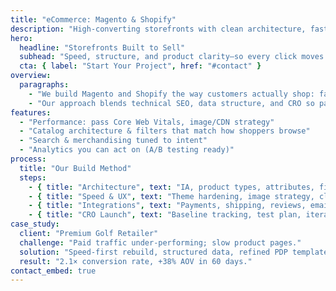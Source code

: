 ```yaml
---
title: "eCommerce: Magento & Shopify"
description: "High-converting storefronts with clean architecture, fast load times, and measurable ROI."
hero:
  headline: "Storefronts Built to Sell"
  subhead: "Speed, structure, and product clarity—so every click moves closer to checkout."
  cta: { label: "Start Your Project", href: "#contact" }
overview:
  paragraphs:
    - "We build Magento and Shopify the way customers actually shop: fast PDPs, uncluttered navigation, and frictionless checkout."
    - "Our approach blends technical SEO, data structure, and CRO so paid and organic traffic both convert."
features:
  - "Performance: pass Core Web Vitals, image/CDN strategy"
  - "Catalog architecture & filters that match how shoppers browse"
  - "Search & merchandising tuned to intent"
  - "Analytics you can act on (A/B testing ready)"
process:
  title: "Our Build Method"
  steps:
    - { title: "Architecture", text: "IA, product types, attributes, filters, schema." }
    - { title: "Speed & UX", text: "Theme hardening, image strategy, clean flows." }
    - { title: "Integrations", text: "Payments, shipping, reviews, email, analytics." }
    - { title: "CRO Launch", text: "Baseline tracking, test plan, iteration." }
case_study:
  client: "Premium Golf Retailer"
  challenge: "Paid traffic under-performing; slow product pages."
  solution: "Speed-first rebuild, structured data, refined PDP templates."
  result: "2.1× conversion rate, +38% AOV in 60 days."
contact_embed: true
---
```

